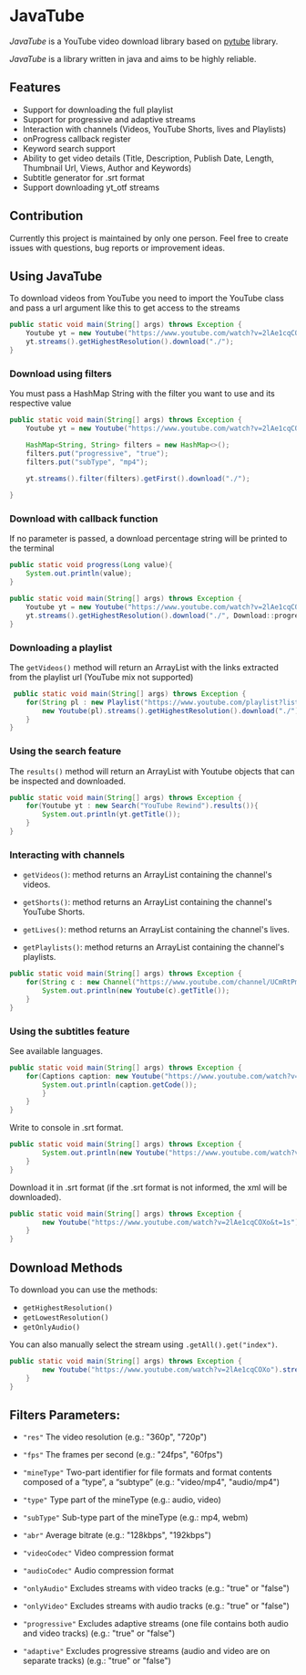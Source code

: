 # JavaTube
_JavaTube_ is a YouTube video download library based on [pytube](https://github.com/pytube/pytube) library.

_JavaTube_ is a library written in java and aims to be highly reliable.

## Features
* Support for downloading the full playlist
* Support for progressive and adaptive streams
* Interaction with channels (Videos, YouTube Shorts, lives and Playlists)
* onProgress callback register
* Keyword search support
* Ability to get video details (Title, Description, Publish Date, Length, Thumbnail Url, Views, Author and Keywords)
* Subtitle generator for .srt format
* Support downloading yt_otf streams

## Contribution
Currently this project is maintained by only one person. Feel free to create issues with questions, bug reports or improvement ideas.

## Using JavaTube

To download videos from YouTube you need to import the YouTube class and pass a url argument like this to get access to the streams

```java
public static void main(String[] args) throws Exception {
    Youtube yt = new Youtube("https://www.youtube.com/watch?v=2lAe1cqCOXo");
    yt.streams().getHighestResolution().download("./");
}
```

### Download using filters 

You must pass a HashMap String with the filter you want to use and its respective value

```java
public static void main(String[] args) throws Exception {
    Youtube yt = new Youtube("https://www.youtube.com/watch?v=2lAe1cqCOXo");

    HashMap<String, String> filters = new HashMap<>();
    filters.put("progressive", "true");
    filters.put("subType", "mp4");

    yt.streams().filter(filters).getFirst().download("./");
    
}
```

### Download with callback function

If no parameter is passed, a download percentage string will be printed to the terminal
```java
public static void progress(Long value){
    System.out.println(value);
}

public static void main(String[] args) throws Exception {
    Youtube yt = new Youtube("https://www.youtube.com/watch?v=2lAe1cqCOXo");
    yt.streams().getHighestResolution().download("./", Download::progress);
}
```

### Downloading a playlist

The `getVideos()` method will return an ArrayList with the links extracted from the playlist url (YouTube mix not supported)

```java
 public static void main(String[] args) throws Exception {
    for(String pl : new Playlist("https://www.youtube.com/playlist?list=PLS1QulWo1RIbfTjQvTdj8Y6yyq4R7g-Al").getVideos()){
        new Youtube(pl).streams().getHighestResolution().download("./");
    }
}
```

### Using the search feature

The `results()` method will return an ArrayList with Youtube objects that can be inspected and downloaded.

```java
public static void main(String[] args) throws Exception {
    for(Youtube yt : new Search("YouTube Rewind").results()){
        System.out.println(yt.getTitle());
    }
}
```

### Interacting with channels

* `getVideos()`: method returns an ArrayList containing the channel's videos.


* `getShorts()`: method returns an ArrayList containing the channel's YouTube Shorts.


* `getLives()`: method returns an ArrayList containing the channel's lives.


* `getPlaylists()`: method returns an ArrayList containing the channel's playlists.


```java
public static void main(String[] args) throws Exception {
    for(String c : new Channel("https://www.youtube.com/channel/UCmRtPmgnQ04CMUpSUqPfhxQ").getVideos()){
        System.out.println(new Youtube(c).getTitle());
    }
}
```

### Using the subtitles feature

See available languages.

```java
public static void main(String[] args) throws Exception {
    for(Captions caption: new Youtube("https://www.youtube.com/watch?v=2lAe1cqCOXo&t=1s").getCaptionTracks()){
        System.out.println(caption.getCode());
        }
    }
}
```

Write to console in .srt format.

```java
public static void main(String[] args) throws Exception {
        System.out.println(new Youtube("https://www.youtube.com/watch?v=2lAe1cqCOXo&t=1s").getCaptions().getByCode("en").xmlCaptionToSrt());
    }
}
```

Download it in .srt format (if the .srt format is not informed, the xml will be downloaded).

```java
public static void main(String[] args) throws Exception {
        new Youtube("https://www.youtube.com/watch?v=2lAe1cqCOXo&t=1s").getCaptions().getByCode("en").download("caption.srt", "./")
    }
}
```

## Download Methods

To download you can use the methods:

* `getHighestResolution()`
* `getLowestResolution() `
* `getOnlyAudio() `


You can also manually select the stream using `.getAll().get("index")`.

```java
public static void main(String[] args) throws Exception {
        new Youtube("https://www.youtube.com/watch?v=2lAe1cqCOXo").streams().getAll().get(1).download("./");
    }
}
```

## Filters Parameters:
* `"res"` The video resolution (e.g.: "360p", "720p")
            

* `"fps"` The frames per second (e.g.: "24fps", "60fps")


* `"mineType"` Two-part identifier for file formats and format contents composed of a “type”, a “subtype” (e.g.: "video/mp4", "audio/mp4")


* `"type"` Type part of the mineType (e.g.: audio, video)


* `"subType"` Sub-type part of the mineType (e.g.: mp4, webm)


* `"abr"` Average bitrate  (e.g.: "128kbps", "192kbps")


* `"videoCodec"` Video compression format


* `"audioCodec"` Audio compression format


* `"onlyAudio"` Excludes streams with video tracks (e.g.: "true" or "false")


* `"onlyVideo"` Excludes streams with audio tracks (e.g.: "true" or "false")


* `"progressive"` Excludes adaptive streams (one file contains both audio and video tracks) (e.g.: "true" or "false")


* `"adaptive"` Excludes progressive streams (audio and video are on separate tracks) (e.g.: "true" or "false")
